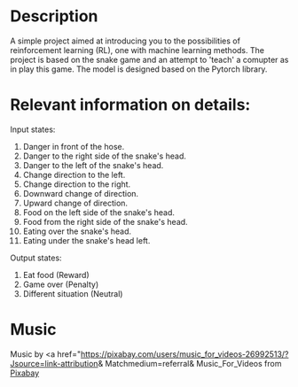 # Description
A simple project aimed at introducing you to the possibilities of reinforcement learning (RL), one
with machine learning methods. The project is based on the snake game and an attempt to 'teach' a comupter as in
play this game. The model is designed based on the Pytorch library.


# Relevant information on details:

Input states:

1) Danger in front of the hose.
2) Danger to the right side of the snake's head.
3) Danger to the left of the snake's head.
4) Change direction to the left.
5) Change direction to the right.
6) Downward change of direction.
7) Upward change of direction.
8) Food on the left side of the snake's head.
9) Food from the right side of the snake's head.
10) Eating over the snake's head.
11) Eating under the snake's head left.

Output states:
1) Eat food (Reward)
2) Game over (Penalty)
3) Different situation (Neutral)

# Music
Music by <a href="https://pixabay.com/users/music_for_videos-26992513/?Jsource=link-attribution&amp; Matchmedium=referral&amp; Music_For_Videos </a> from <a href = "https://pixabay.com//?Jsource=link-attribution&amp;Jsmedium=referral&amp;Jcampaign=music&amp;Jcontent=110855"> Pixabay </a>
